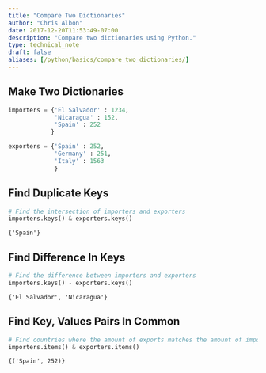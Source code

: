 ```yaml
---
title: "Compare Two Dictionaries"
author: "Chris Albon"
date: 2017-12-20T11:53:49-07:00
description: "Compare two dictionaries using Python."
type: technical_note
draft: false
aliases: [/python/basics/compare_two_dictionaries/]
---
```

## Make Two Dictionaries


```python
importers = {'El Salvador' : 1234,
             'Nicaragua' : 152,
             'Spain' : 252
            }

exporters = {'Spain' : 252,
             'Germany' : 251,
             'Italy' : 1563
             }
```

## Find Duplicate Keys


```python
# Find the intersection of importers and exporters
importers.keys() & exporters.keys()
```




    {'Spain'}



## Find Difference In Keys


```python
# Find the difference between importers and exporters
importers.keys() - exporters.keys()
```




    {'El Salvador', 'Nicaragua'}



## Find Key, Values Pairs In Common


```python
# Find countries where the amount of exports matches the amount of imports
importers.items() & exporters.items()
```




    {('Spain', 252)}


